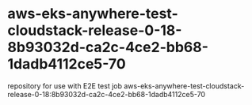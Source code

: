 # aws-eks-anywhere-test-cloudstack-release-0-18-8b93032d-ca2c-4ce2-bb68-1dadb4112ce5-70
repository for use with E2E test job aws-eks-anywhere-test-cloudstack-release-0-18:8b93032d-ca2c-4ce2-bb68-1dadb4112ce5-70
